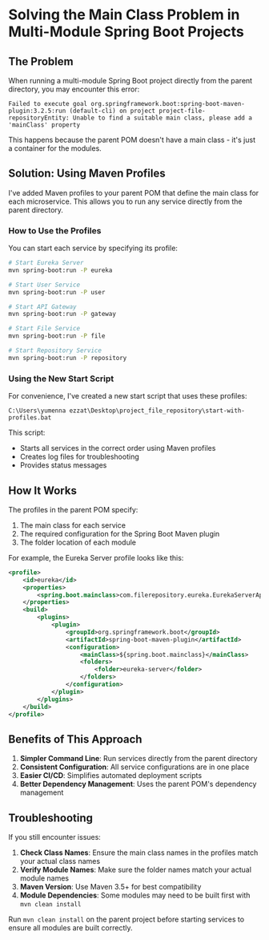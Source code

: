 # Solving the Main Class Problem in Multi-Module Spring Boot Projects

## The Problem

When running a multi-module Spring Boot project directly from the parent directory, you may encounter this error:

```
Failed to execute goal org.springframework.boot:spring-boot-maven-plugin:3.2.5:run (default-cli) on project project-file-repositoryEntity: Unable to find a suitable main class, please add a 'mainClass' property
```

This happens because the parent POM doesn't have a main class - it's just a container for the modules.

## Solution: Using Maven Profiles

I've added Maven profiles to your parent POM that define the main class for each microservice. This allows you to run any service directly from the parent directory.

### How to Use the Profiles

You can start each service by specifying its profile:

```bash
# Start Eureka Server
mvn spring-boot:run -P eureka

# Start User Service
mvn spring-boot:run -P user

# Start API Gateway
mvn spring-boot:run -P gateway

# Start File Service
mvn spring-boot:run -P file

# Start Repository Service
mvn spring-boot:run -P repository
```

### Using the New Start Script

For convenience, I've created a new start script that uses these profiles:

```
C:\Users\yumenna ezzat\Desktop\project_file_repository\start-with-profiles.bat
```

This script:
- Starts all services in the correct order using Maven profiles
- Creates log files for troubleshooting
- Provides status messages

## How It Works

The profiles in the parent POM specify:
1. The main class for each service
2. The required configuration for the Spring Boot Maven plugin
3. The folder location of each module

For example, the Eureka Server profile looks like this:

```xml
<profile>
    <id>eureka</id>
    <properties>
        <spring.boot.mainclass>com.filerepository.eureka.EurekaServerApplication</spring.boot.mainclass>
    </properties>
    <build>
        <plugins>
            <plugin>
                <groupId>org.springframework.boot</groupId>
                <artifactId>spring-boot-maven-plugin</artifactId>
                <configuration>
                    <mainClass>${spring.boot.mainclass}</mainClass>
                    <folders>
                        <folder>eureka-server</folder>
                    </folders>
                </configuration>
            </plugin>
        </plugins>
    </build>
</profile>
```

## Benefits of This Approach

1. **Simpler Command Line**: Run services directly from the parent directory
2. **Consistent Configuration**: All service configurations are in one place
3. **Easier CI/CD**: Simplifies automated deployment scripts
4. **Better Dependency Management**: Uses the parent POM's dependency management

## Troubleshooting

If you still encounter issues:

1. **Check Class Names**: Ensure the main class names in the profiles match your actual class names
2. **Verify Module Names**: Make sure the folder names match your actual module names
3. **Maven Version**: Use Maven 3.5+ for best compatibility
4. **Module Dependencies**: Some modules may need to be built first with `mvn clean install`

Run `mvn clean install` on the parent project before starting services to ensure all modules are built correctly.
